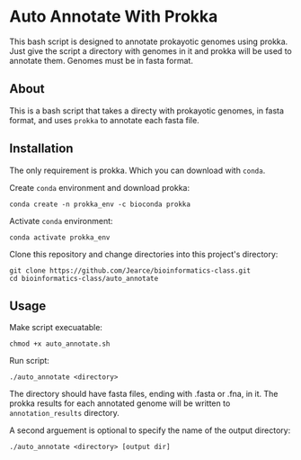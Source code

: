 # Auto Annotate With Prokka
This bash script is designed to annotate prokayotic genomes using prokka. Just give the script a directory with genomes
in it and prokka will be used to annotate them. Genomes must be in fasta format.

## About

This is a bash script that takes a directy with prokayotic genomes, in fasta format, and uses `prokka` to annotate each fasta file. 


## Installation

The only requirement is prokka. Which you can download with `conda`. 

Create `conda` environment and download prokka:

```
conda create -n prokka_env -c bioconda prokka
```

Activate `conda` environment:

```
conda activate prokka_env
```

Clone this repository and change directories into this project's directory:

```
git clone https://github.com/Jearce/bioinformatics-class.git
cd bioinformatics-class/auto_annotate
```

## Usage

Make script execuatable:

```
chmod +x auto_annotate.sh
```
Run script:

```
./auto_annotate <directory>
```
The directory should have fasta files, ending with .fasta or .fna, in it. The prokka results for each annotated genome will be written to `annotation_results` directory.

A second arguement is optional to specify the name of the output directory:

```
./auto_annotate <directory> [output dir]
```

